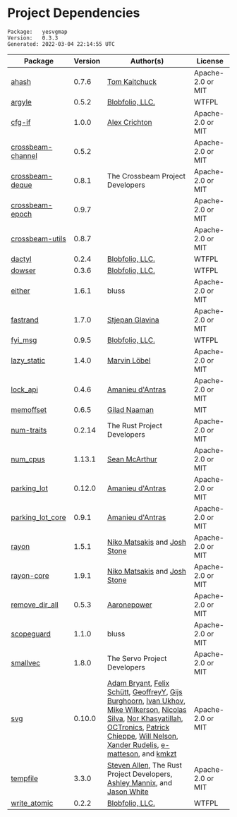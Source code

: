 # Project Dependencies
    Package:   yesvgmap
    Version:   0.3.3
    Generated: 2022-03-04 22:14:55 UTC

| Package | Version | Author(s) | License |
| ---- | ---- | ---- | ---- |
| [ahash](https://github.com/tkaitchuck/ahash) | 0.7.6 | [Tom Kaitchuck](mailto:Tom.Kaitchuck@gmail.com) | Apache-2.0 or MIT |
| [argyle](https://github.com/Blobfolio/argyle) | 0.5.2 | [Blobfolio, LLC.](mailto:hello@blobfolio.com) | WTFPL |
| [cfg-if](https://github.com/alexcrichton/cfg-if) | 1.0.0 | [Alex Crichton](mailto:alex@alexcrichton.com) | Apache-2.0 or MIT |
| [crossbeam-channel](https://github.com/crossbeam-rs/crossbeam) | 0.5.2 |  | Apache-2.0 or MIT |
| [crossbeam-deque](https://github.com/crossbeam-rs/crossbeam) | 0.8.1 | The Crossbeam Project Developers | Apache-2.0 or MIT |
| [crossbeam-epoch](https://github.com/crossbeam-rs/crossbeam) | 0.9.7 |  | Apache-2.0 or MIT |
| [crossbeam-utils](https://github.com/crossbeam-rs/crossbeam) | 0.8.7 |  | Apache-2.0 or MIT |
| [dactyl](https://github.com/Blobfolio/dactyl) | 0.2.4 | [Blobfolio, LLC.](mailto:hello@blobfolio.com) | WTFPL |
| [dowser](https://github.com/Blobfolio/dowser) | 0.3.6 | [Blobfolio, LLC.](mailto:hello@blobfolio.com) | WTFPL |
| [either](https://github.com/bluss/either) | 1.6.1 | bluss | Apache-2.0 or MIT |
| [fastrand](https://github.com/smol-rs/fastrand) | 1.7.0 | [Stjepan Glavina](mailto:stjepang@gmail.com) | Apache-2.0 or MIT |
| [fyi_msg](https://github.com/Blobfolio/fyi) | 0.9.5 | [Blobfolio, LLC.](mailto:hello@blobfolio.com) | WTFPL |
| [lazy_static](https://github.com/rust-lang-nursery/lazy-static.rs) | 1.4.0 | [Marvin Löbel](mailto:loebel.marvin@gmail.com) | Apache-2.0 or MIT |
| [lock_api](https://github.com/Amanieu/parking_lot) | 0.4.6 | [Amanieu d'Antras](mailto:amanieu@gmail.com) | Apache-2.0 or MIT |
| [memoffset](https://github.com/Gilnaa/memoffset) | 0.6.5 | [Gilad Naaman](mailto:gilad.naaman@gmail.com) | MIT |
| [num-traits](https://github.com/rust-num/num-traits) | 0.2.14 | The Rust Project Developers | Apache-2.0 or MIT |
| [num_cpus](https://github.com/seanmonstar/num_cpus) | 1.13.1 | [Sean McArthur](mailto:sean@seanmonstar.com) | Apache-2.0 or MIT |
| [parking_lot](https://github.com/Amanieu/parking_lot) | 0.12.0 | [Amanieu d'Antras](mailto:amanieu@gmail.com) | Apache-2.0 or MIT |
| [parking_lot_core](https://github.com/Amanieu/parking_lot) | 0.9.1 | [Amanieu d'Antras](mailto:amanieu@gmail.com) | Apache-2.0 or MIT |
| [rayon](https://github.com/rayon-rs/rayon) | 1.5.1 | [Niko Matsakis](mailto:niko@alum.mit.edu) and [Josh Stone](mailto:cuviper@gmail.com) | Apache-2.0 or MIT |
| [rayon-core](https://github.com/rayon-rs/rayon) | 1.9.1 | [Niko Matsakis](mailto:niko@alum.mit.edu) and [Josh Stone](mailto:cuviper@gmail.com) | Apache-2.0 or MIT |
| [remove_dir_all](https://github.com/XAMPPRocky/remove_dir_all.git) | 0.5.3 | [Aaronepower](mailto:theaaronepower@gmail.com) | Apache-2.0 or MIT |
| [scopeguard](https://github.com/bluss/scopeguard) | 1.1.0 | bluss | Apache-2.0 or MIT |
| [smallvec](https://github.com/servo/rust-smallvec) | 1.8.0 | The Servo Project Developers | Apache-2.0 or MIT |
| [svg](https://github.com/bodoni/svg) | 0.10.0 | [Adam Bryant](mailto:adam.w.bryant@outlook.com), [Felix Schütt](mailto:felix.schuett@maps4print.com), [GeoffreyY](mailto:yeungchingho123@gmail.com), [Gijs Burghoorn](mailto:g.burghoorn@gmail.com), [Ivan Ukhov](mailto:ivan.ukhov@gmail.com), [Mike Wilkerson](mailto:mwilkerson@gmail.com), [Nicolas Silva](mailto:nical@fastmail.com), [Nor Khasyatillah](mailto:mazznoer@ymail.com), [OCTronics](mailto:octronics@riseup.net), [Patrick Chieppe](mailto:patrick.chieppe@hotmail.com), [Will Nelson](mailto:will@wnelson.xyz), [Xander Rudelis](mailto:xander.rudelis@gmail.com), [e-matteson](mailto:e.r.matteson@gmail.com), and [kmkzt](mailto:info.pscreator@gmail.com) | Apache-2.0 or MIT |
| [tempfile](https://github.com/Stebalien/tempfile) | 3.3.0 | [Steven Allen](mailto:steven@stebalien.com), The Rust Project Developers, [Ashley Mannix](mailto:ashleymannix@live.com.au), and [Jason White](mailto:jasonaw0@gmail.com) | Apache-2.0 or MIT |
| [write_atomic](https://github.com/Blobfolio/write_atomic) | 0.2.2 | [Blobfolio, LLC.](mailto:hello@blobfolio.com) | WTFPL |
